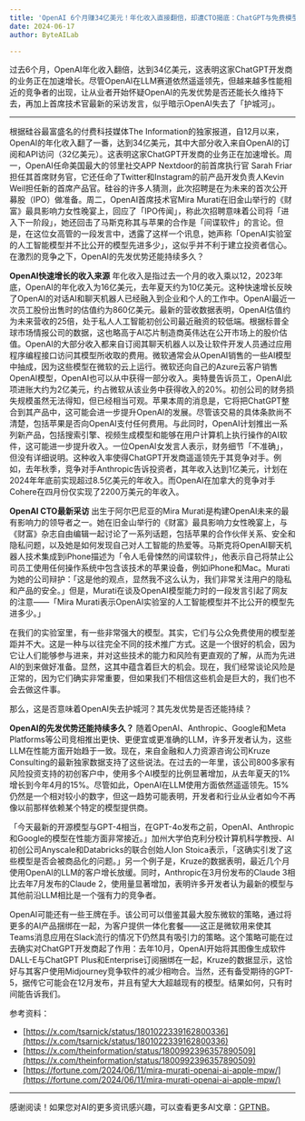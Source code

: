 ```yaml
---
title: 'OpenAI 6个月赚34亿美元！年化收入直接翻倍，却遭CTO揭底：ChatGPT与免费模型差距不大'
date: 2024-06-17
author: ByteAILab

---
```


过去6个月，OpenAI年化收入翻倍，达到34亿美元，这表明这家ChatGPT开发商的业务正在加速增长。尽管OpenAI在LLM赛道依然遥遥领先，但越来越多性能相近的竞争者的出现，让从业者开始怀疑OpenAI的先发优势是否还能长久维持下去，再加上首席技术官最新的采访发言，似乎暗示OpenAI失去了「护城河」。

---


根据硅谷最富盛名的付费科技媒体The Information的独家报道，自12月以来，OpenAI的年化收入翻了一番，达到34亿美元，其中大部分收入来自OpenAI的订阅和API访问（32亿美元）。这表明这家ChatGPT开发商的业务正在加速增长。周一，OpenAI任命美国最大的邻里社交APP Nextdoor的前首席执行官 Sarah Friar担任其首席财务官，它还任命了Twitter和Instagram的前产品开发负责人Kevin Weil担任新的首席产品官。硅谷的许多人猜测，此次招聘是在为未来的首次公开募股（IPO）做准备。周二，OpenAI首席技术官Mira Murati在旧金山举行的《财富》最具影响力女性晚宴上，回应了「IPO传闻」，称此次招聘意味着公司将「进入下一阶段」，她还回击了马斯克称其与苹果的合作是「间谍软件」的言论。但是，在这位女高管的一段发言中，透露了这样一个讯息，她声称「OpenAI实验室的人工智能模型并不比公开的模型先进多少」，这似乎并不利于建立投资者信心。在激烈的竞争之下，OpenAI的先发优势还能持续多久？

**OpenAI快速增长的收入来源**
年化收入是指过去一个月的收入乘以12，2023年底，OpenAI的年化收入为16亿美元，去年夏天约为10亿美元。这种快速增长反映了OpenAI的对话AI和聊天机器人已经融入到企业和个人的工作中。OpenAI最近一次员工股份出售时的估值约为860亿美元。最新的营收数据表明，OpenAI估值约为未来营收的25倍，处于私人人工智能初创公司最近融资的较低端。根据标普全球市场情报公司的数据，这也略高于AI芯片制造商英伟达在公开市场上的股价估值。OpenAI的大部分收入都来自订阅其聊天机器人以及让软件开发人员通过应用程序编程接口访问其模型所收取的费用。微软通常会从OpenAI销售的一些AI模型中抽成，因为这些模型在微软的云上运行。微软还向自己的Azure云客户销售OpenAI模型，OpenAI也可以从中获得一部分收入。奥特曼告诉员工，OpenAI此项进账大约为2亿美元，约占微软从该业务中获得收入的20%。初创公司的财务损失规模虽然无法得知，但已经相当可观。苹果本周的消息是，它将把ChatGPT整合到其产品中，这可能会进一步提升OpenAI的发展。尽管该交易的具体条款尚不清楚，包括苹果是否向OpenAI支付任何费用。与此同时，OpenAI计划推出一系列新产品，包括搜索引擎、视频生成模型和能够在用户计算机上执行操作的AI软件，这可能进一步提升收入。一位OpenAI女发言人表示，财务细节「不准确」，但没有详细说明。这种收入率使得ChatGPT开发商遥遥领先于其竞争对手。例如，去年秋季，竞争对手Anthropic告诉投资者，其年收入达到1亿美元，计划在2024年年底前实现超过8.5亿美元的年收入。而OpenAI在加拿大的竞争对手Cohere在四月份仅实现了2200万美元的年收入。

**OpenAI CTO最新采访**
出生于阿尔巴尼亚的Mira Murati是构建OpenAI未来的最有影响力的领导者之一。她在旧金山举行的《财富》最具影响力女性晚宴上，与《财富》杂志自由编辑一起讨论了一系列话题，包括苹果的合作伙伴关系、安全和隐私问题，以及她是如何发现自己对人工智能的热爱等。马斯克将OpenAI聊天机器人技术集成到iPhone描述为「令人毛骨悚然的间谍软件」，他表示自己将禁止公司员工使用任何操作系统中包含该技术的苹果设备，例如iPhone和Mac。Murati为她的公司辩护：「这是他的观点，显然我不这么认为，我们非常关注用户的隐私和产品的安全。」但是，Murati在谈及OpenAI模型能力时的一段发言引起了网友的注意——「Mira Murati表示OpenAI实验室的人工智能模型并不比公开的模型先进多少。」

在我们的实验室里，有一些非常强大的模型。其实，它们与公众免费使用的模型差距并不大。这是一种与以往完全不同的技术推广方式。这是一个很好的机会，因为它让人们能够参与进来，并对这些技术的能力和风险有更直观的了解，从而为先进AI的到来做好准备。显然，这其中蕴含着巨大的机会。现在，我们经常谈论风险是正常的，因为它们确实非常重要，但如果我们不相信这些机会是巨大的，我们也不会去做这件事。

那么，这是否意味着OpenAI失去护城河？其先发优势是否还能持续？

**OpenAI的先发优势还能持续多久？**
随着OpenAI、Anthropic、Google和Meta Platforms等公司竞相推出更快、更便宜或更准确的LLM，许多开发者认为，这些LLM在性能方面开始趋于一致。现在，来自金融和人力资源咨询公司Kruze Consulting的最新独家数据支持了这些说法。在过去的一年里，该公司800多家有风险投资支持的初创客户中，使用多个AI模型的比例显著增加，从去年夏天的1%增长到今年4月的15%。尽管如此，OpenAI在LLM使用方面依然遥遥领先。15%仍然是一个相对较小的数字，但这一趋势可能表明，开发者和行业从业者如今不再像以前那样依赖某个特定的模型提供商。

「今天最新的开源模型与GPT-4相当，在GPT-4o发布之前，OpenAI、Anthropic和Google的模型在性能方面非常接近。」加州大学伯克利分校计算机科学教授、AI初创公司Anyscale和Databricks的联合创始人Ion Stoica表示，「这确实引发了这些模型是否会被商品化的问题。」另一个例子是，Kruze的数据表明，最近几个月使用OpenAI的LLM的客户增长放缓。同时，Anthropic在3月份发布的Claude 3相比去年7月发布的Claude 2，使用量显著增加，表明许多开发者认为最新的模型与其他前沿LLM相比是一个强有力的竞争者。

OpenAI可能还有一些王牌在手。该公司可以借鉴其最大股东微软的策略，通过将更多的AI产品捆绑在一起，为客户提供一体化套餐——这正是微软用来使其Teams消息应用在Slack流行的情况下仍然具有吸引力的策略。这个策略可能在过去确实对ChatGPT开发商起了作用：去年10月，OpenAI开始将其图像生成软件DALL-E与ChatGPT Plus和Enterprise订阅捆绑在一起，Kruze的数据显示，这恰好与其客户使用Midjourney竞争软件的减少相吻合。当然，还有备受期待的GPT-5，据传它可能会在12月发布，并且有望大大超越现有的模型。结果如何，只有时间能告诉我们。

参考资料：
- [https://x.com/tsarnick/status/1801022339162800336](https://x.com/tsarnick/status/1801022339162800336)
- [https://x.com/theinformation/status/1800992396357890509](https://x.com/theinformation/status/1800992396357890509)
- [https://fortune.com/2024/06/11/mira-murati-openai-ai-apple-mpw/](https://fortune.com/2024/06/11/mira-murati-openai-ai-apple-mpw/)
---
感谢阅读！如果您对AI的更多资讯感兴趣，可以查看更多AI文章：[GPTNB](https://gptnb.com)。